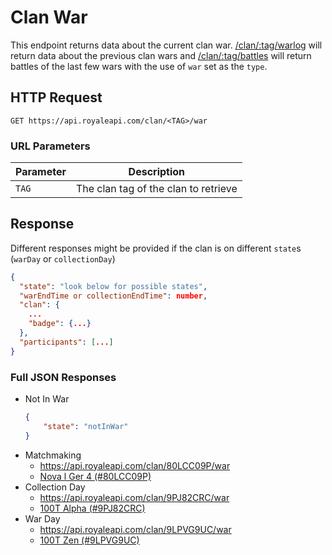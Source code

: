 # Clan War

This endpoint returns data about the current clan war. [/clan/:tag/warlog](/endpoints/clan_warlog) will return data about the previous clan wars and [/clan/:tag/battles](/endpoints/clan_battles?id=query-string-parameters) will return battles of the last few wars with the use of `war` set as the `type`.

## HTTP Request

`GET https://api.royaleapi.com/clan/<TAG>/war`

### URL Parameters

Parameter | Description
--- | ---
`TAG` | The clan tag of the clan to retrieve

## Response

Different responses might be provided if the clan is on different `state`s (`warDay` or `collectionDay`)

```json
{
  "state": "look below for possible states",
  "warEndTime or collectionEndTime": number,
  "clan": {
    ...
    "badge": {...}
  },
  "participants": [...]
}
```


### Full JSON Responses

- Not In War
    ```json
    {
        "state": "notInWar"
    }
    ```
- Matchmaking
    - https://api.royaleapi.com/clan/80LCC09P/war
    - <a href="/json/clan_80LCC09P_war.json">Nova l Ger 4 (#80LCC09P)</a>
- Collection Day
    - https://api.royaleapi.com/clan/9PJ82CRC/war
    - <a href="/json/clan_9PJ82CRC_war.json">100T Alpha (#9PJ82CRC)</a>  
- War Day  
    - https://api.royaleapi.com/clan/9LPVG9UC/war
    - <a href="/json/clan_9LPVG9UC_war.json">100T Zen (#9LPVG9UC)</a>
